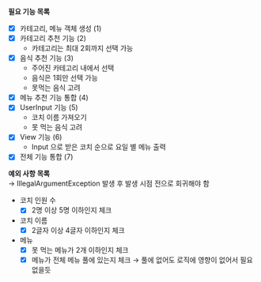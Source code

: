 **필요 기능 목록**
- [X] 카테고리, 메뉴 객체 생성 (1)
- [X] 카테고리 추천 기능 (2)
  - 카테고리는 최대 2회까지 선택 가능
- [X] 음식 추천 기능 (3)
  - 주어진 카테고리 내에서 선택
  - 음식은 1회만 선택 가능
  - 못먹는 음식 고려
- [X] 메뉴 추천 기능 통합 (4)
- [X] UserInput 기능 (5)
  - 코치 이름 가져오기
  - 못 먹는 음식 고려
- [X] View 기능 (6)
  - Input 으로 받은 코치 순으로 요일 별 메뉴 출력
- [X] 전체 기능 통합 (7)

**예외 사항 목록**  
&rarr; IllegalArgumentException 발생 후 발생 시점 전으로 회귀해야 함
- 코치 인원 수
  - [X] 2명 이상 5명 이하인지 체크
- 코치 이름
  - [X] 2글자 이상 4글자 이하인지 체크
- 메뉴
  - [X] 못 먹는 메뉴가 2개 이하인지 체크
  - [X] 메뉴가 전체 메뉴 풀에 있는지 체크
    &rarr; 풀에 없어도 로직에 영향이 없어서 필요 없을듯